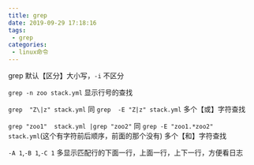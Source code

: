 ```yaml
---
title: grep
date: 2019-09-29 17:18:16
tags:
 - grep
categories:
 - linux命令
---
```


grep 默认【区分】大小写，``-i`` 不区分

``grep -n zoo stack.yml`` 显示行号的查找

``grep  "Z\|z" stack.yml`` 同 ``grep  -E "Z|z" stack.yml`` 多个【或】字符查找

``grep "zoo1"  stack.yml |grep "zoo2"`` 同 ``grep -E "zoo1.*zoo2"  stack.yml``(这个有字符前后顺序，前面的那个没有) 多个【和】字符查找

``-A 1``,``-B 1``,``-C 1`` 多显示匹配行的下面一行，上面一行，上下一行，方便看日志
